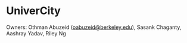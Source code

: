 # UniverCity
Owners: Othman Abuzeid (oabuzeid@berkeley.edu), Sasank Chaganty, Aashray Yadav, Riley Ng
